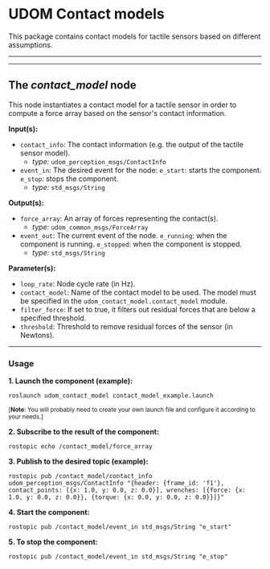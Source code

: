 # UDOM Contact models
This package contains contact models for tactile sensors based on different assumptions.
___
___
## The *contact_model* node
This node instantiates a contact model for a tactile sensor in order to compute
a force array based on the sensor's contact information.

**Input(s):**
  * `contact_info`: The contact information (e.g. the output of the tactile sensor model).
    - *type:* `udom_perception_msgs/ContactInfo`
  * `event_in`: The desired event for the node:
      `e_start`: starts the component.
      `e_stop`: stops the component.
    - *type:* `std_msgs/String`

**Output(s):**
  * `force_array`: An array of forces representing the contact(s).
    - *type:* `udom_common_msgs/ForceArray`
  * `event_out`: The current event of the node.
      `e_running`: when the component is running.
      `e_stopped`: when the component is stopped.
    - *type:* `std_msgs/String`

**Parameter(s):**
  * `loop_rate`: Node cycle rate (in Hz).
  * `contact_model`:  Name of the contact model to be used. The model must be
      specified in the `udom_contact_model.contact_model` module.
  * `filter_force`: If set to true, it filters out residual forces that are below a specified
      threshold.
  * `threshold`: Threshold to remove residual forces of the sensor (in Newtons).
---
### Usage
**1. Launch the component (example):**

```
roslaunch udom_contact_model contact_model_example.launch
```

<sub>[**Note**: You will probably need to create your own launch file and configure it according to your needs.]</sub>

**2. Subscribe to the result of the component:**

```
rostopic echo /contact_model/force_array
```
**3. Publish to the desired topic (example):**

 ```
 rostopic pub /contact_model/contact_info udom_perception_msgs/ContactInfo "{header: {frame_id: 'f1'}, contact_points: [{x: 1.0, y: 0.0, z: 0.0}], wrenches: [{force: {x: 1.0, y: 0.0, z: 0.0}}, {torque: {x: 0.0, y: 0.0, z: 0.0}}]}"
 ```
**4. Start the component:**

```
rostopic pub /contact_model/event_in std_msgs/String "e_start"
```
**5. To stop the component:**

```
rostopic pub /contact_model/event_in std_msgs/String "e_stop"
```
